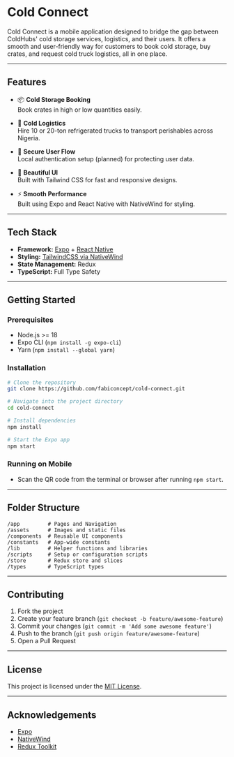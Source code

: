 # Cold Connect

Cold Connect is a mobile application designed to bridge the gap between ColdHubs' cold storage services, logistics, and their users. It offers a smooth and user-friendly way for customers to book cold storage, buy crates, and request cold truck logistics, all in one place.

---

## Features

- 📦 **Cold Storage Booking**  
  Book crates in high or low quantities easily.

- 🚚 **Cold Logistics**  
  Hire 10 or 20-ton refrigerated trucks to transport perishables across Nigeria.

- 🔐 **Secure User Flow**  
  Local authentication setup (planned) for protecting user data.

- 🎨 **Beautiful UI**  
  Built with Tailwind CSS for fast and responsive designs.

- ⚡ **Smooth Performance**  
  Built using Expo and React Native with NativeWind for styling.

---

## Tech Stack

- **Framework:** [Expo](https://expo.dev/) + [React Native](https://reactnative.dev/)
- **Styling:** [TailwindCSS via NativeWind](https://www.nativewind.dev/)
- **State Management:** Redux
- **TypeScript:** Full Type Safety

---

## Getting Started

### Prerequisites

- Node.js >= 18
- Expo CLI (`npm install -g expo-cli`)
- Yarn (`npm install --global yarn`)

### Installation

```bash
# Clone the repository
git clone https://github.com/fabiconcept/cold-connect.git

# Navigate into the project directory
cd cold-connect

# Install dependencies
npm install

# Start the Expo app
npm start
```

### Running on Mobile

- Scan the QR code from the terminal or browser after running `npm start`.

---

## Folder Structure

```
/app         # Pages and Navigation
/assets      # Images and static files
/components  # Reusable UI components
/constants   # App-wide constants
/lib         # Helper functions and libraries
/scripts     # Setup or configuration scripts
/store       # Redux store and slices
/types       # TypeScript types
```

---

## Contributing

1. Fork the project
2. Create your feature branch (`git checkout -b feature/awesome-feature`)
3. Commit your changes (`git commit -m 'Add some awesome feature'`)
4. Push to the branch (`git push origin feature/awesome-feature`)
5. Open a Pull Request

---

## License

This project is licensed under the [MIT License](LICENSE).

---

## Acknowledgements

- [Expo](https://expo.dev/)
- [NativeWind](https://www.nativewind.dev/)
- [Redux Toolkit](https://redux-toolkit.js.org/)

